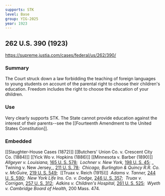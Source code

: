 ```yaml
---
supports: STK
level: Base
group: YIG-2025
year: 1923
---
```

##  262 U.S. 390 (1923)
https://supreme.justia.com/cases/federal/us/262/390/

### Summary

The Court struck down a law forbidding the teaching of foreign languages to young students on account of the parental right to choose their children's education. Freedom includes the right to choose the education of your dhildren. 

### Use

Very clearly supports STK. The State cannot provide education against the interest of their parents--see the [[Fourteenth Amendment to the United States Constitution]]. 

### Embedded

[[Slaughter-House Cases (1872)]]
[[Butchers' Union  Co. v. Crescent City Co. (1884)]]
[[Yick Wo v. Hopkins (1886)]]
[[Minnesota v. Barber (1890)]]
_Allgeyer v. Louisiana,_ [165 U. S. 578](https://supreme.justia.com/cases/federal/us/165/578/); 
_Lochner v. New York,_ [198 U. S. 45](https://supreme.justia.com/cases/federal/us/198/45/); _
Twining v. New Jersey,_ [211 U. S. 78](https://supreme.justia.com/cases/federal/us/211/78/); 
_Chicago, Burlington & Quincy R.R. Co. v. McGuire,_ [219 U. S. 549](https://supreme.justia.com/cases/federal/us/219/549/); 
[[Truax v. Reich (1915)]] 
_Adams v. Tanner,_ [244 U. S. 590](https://supreme.justia.com/cases/federal/us/244/590/); 
_New York Life Ins. Co. v. Dodge,_ [246 U. S. 357](https://supreme.justia.com/cases/federal/us/246/357/); 
_Truax v. Corrigan,_ [257 U. S. 312](https://supreme.justia.com/cases/federal/us/257/312/); 
_Adkins v. Children's Hospital,_ [261 U. S. 525](https://supreme.justia.com/cases/federal/us/261/525/); 
_Wyeth v. Cambridge Board of Health,_ 200 Mass. 474.